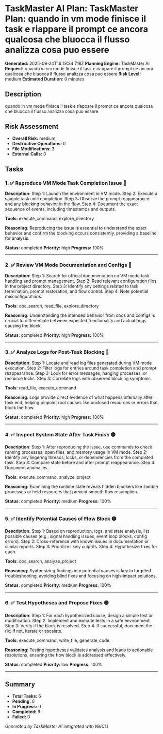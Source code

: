 # TaskMaster AI Plan: TaskMaster Plan: quando in vm mode finisce il task e riappare il prompt ce ancora qualcosa che bluocca il flusso analizza cosa puo essere

**Generated:** 2025-09-24T16:19:34.718Z
**Planning Engine:** TaskMaster AI
**Request:** quando in vm mode finisce il task e riappare il prompt ce ancora qualcosa che bluocca il flusso analizza cosa puo essere
**Risk Level:** medium
**Estimated Duration:** 0 minutes

## Description

quando in vm mode finisce il task e riappare il prompt ce ancora qualcosa che bluocca il flusso analizza cosa puo essere

## Risk Assessment

- **Overall Risk:** medium
- **Destructive Operations:** 0
- **File Modifications:** 3
- **External Calls:** 0

## Tasks

### 1. ✅ Reproduce VM Mode Task Completion Issue 🔴

**Description:** Step 1: Launch the environment in VM mode. Step 2: Execute a sample task until completion. Step 3: Observe the prompt reappearance and any blocking behavior in the flow. Step 4: Document the exact sequence of events, including timestamps and outputs.

**Tools:** execute_command, explore_directory

**Reasoning:** Reproducing the issue is essential to understand the exact behavior and confirm the blocking occurs consistently, providing a baseline for analysis.

**Status:** completed
**Priority:** high
**Progress:** 100%

---

### 2. ✅ Review VM Mode Documentation and Configs 🔴

**Description:** Step 1: Search for official documentation on VM mode task handling and prompt management. Step 2: Read relevant configuration files in the project directory. Step 3: Identify any settings related to task termination, prompt restoration, and flow control. Step 4: Note potential misconfigurations.

**Tools:** doc_search, read_file, explore_directory

**Reasoning:** Understanding the intended behavior from docs and configs is crucial to differentiate between expected functionality and actual bugs causing the block.

**Status:** completed
**Priority:** high
**Progress:** 100%

---

### 3. ✅ Analyze Logs for Post-Task Blocking 🔴

**Description:** Step 1: Locate and read log files generated during VM mode execution. Step 2: Filter logs for entries around task completion and prompt reappearance. Step 3: Look for error messages, hanging processes, or resource locks. Step 4: Correlate logs with observed blocking symptoms.

**Tools:** read_file, execute_command

**Reasoning:** Logs provide direct evidence of what happens internally after task end, helping pinpoint root causes like unclosed resources or errors that block the flow.

**Status:** completed
**Priority:** high
**Progress:** 100%

---

### 4. ✅ Inspect System State After Task Finish 🟡

**Description:** Step 1: After reproducing the issue, use commands to check running processes, open files, and memory usage in VM mode. Step 2: Identify any lingering threads, locks, or dependencies from the completed task. Step 3: Compare state before and after prompt reappearance. Step 4: Document anomalies.

**Tools:** execute_command, analyze_project

**Reasoning:** Examining the runtime state reveals hidden blockers like zombie processes or held resources that prevent smooth flow resumption.

**Status:** completed
**Priority:** medium
**Progress:** 100%

---

### 5. ✅ Identify Potential Causes of Flow Block 🟡

**Description:** Step 1: Based on reproduction, logs, and state analysis, list possible causes (e.g., signal handling issues, event loop blocks, config errors). Step 2: Cross-reference with known issues in documentation or similar reports. Step 3: Prioritize likely culprits. Step 4: Hypothesize fixes for each.

**Tools:** doc_search, analyze_project

**Reasoning:** Synthesizing findings into potential causes is key to targeted troubleshooting, avoiding blind fixes and focusing on high-impact solutions.

**Status:** completed
**Priority:** medium
**Progress:** 100%

---

### 6. ✅ Test Hypotheses and Propose Fixes 🟢

**Description:** Step 1: For each hypothesized cause, design a simple test or modification. Step 2: Implement and execute tests in a safe environment. Step 3: Verify if the block is resolved. Step 4: If successful, document the fix; if not, iterate or escalate.

**Tools:** execute_command, write_file, generate_code

**Reasoning:** Testing hypotheses validates analysis and leads to actionable resolutions, ensuring the flow block is addressed effectively.

**Status:** completed
**Priority:** low
**Progress:** 100%

---

## Summary

- **Total Tasks:** 6
- **Pending:** 0
- **In Progress:** 0
- **Completed:** 6
- **Failed:** 0

*Generated by TaskMaster AI integrated with NikCLI*
